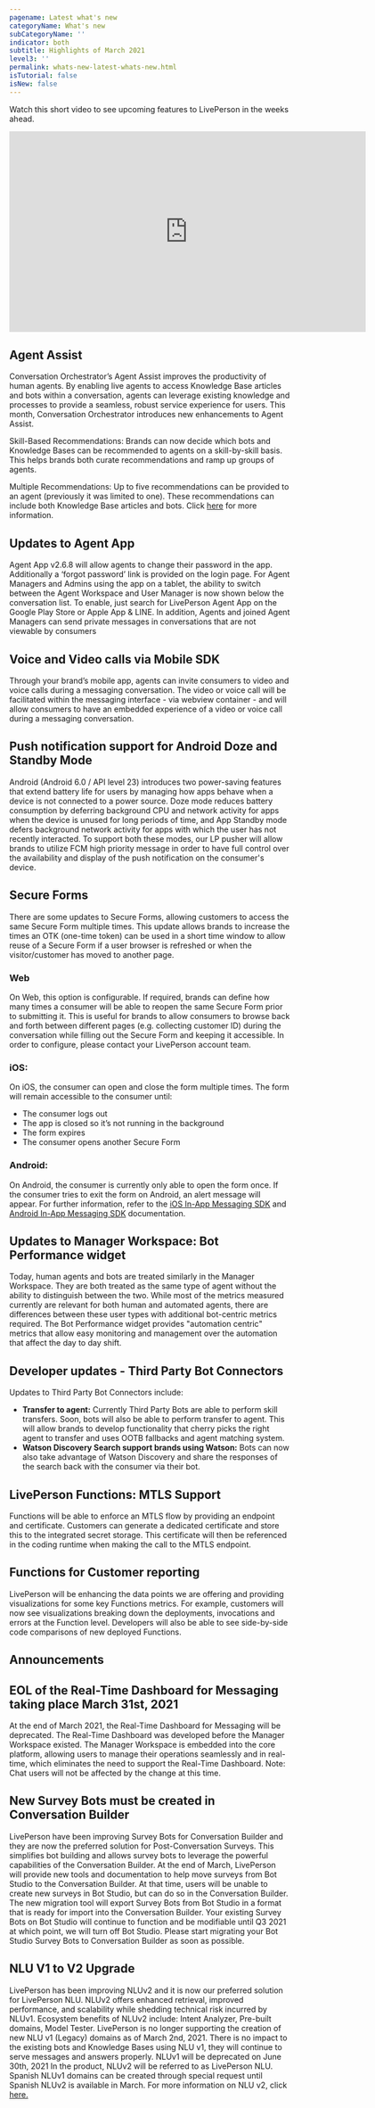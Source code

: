 ```yaml
---
pagename: Latest what's new
categoryName: What's new
subCategoryName: ''
indicator: both
subtitle: Highlights of March 2021
level3: ''
permalink: whats-new-latest-whats-new.html
isTutorial: false
isNew: false
---
```


Watch this short video to see upcoming features to LivePerson in the weeks ahead. 

<iframe src="https://player.vimeo.com/video/524273176" width="640" height="360" frameborder="0" allow="autoplay; fullscreen; picture-in-picture" allowfullscreen></iframe>

## Agent Assist
Conversation Orchestrator’s Agent Assist improves the productivity of human agents. By enabling live agents to access Knowledge Base articles and bots within a conversation, agents can leverage existing knowledge and processes to provide a seamless, robust service experience for users. This month, Conversation Orchestrator introduces new enhancements to Agent Assist.

Skill-Based Recommendations: Brands can now decide which bots and Knowledge Bases can be recommended to agents on a skill-by-skill basis. This helps brands both curate recommendations and ramp up groups of agents.

Multiple Recommendations: Up to five recommendations can be provided to an agent (previously it was limited to one). These recommendations can include both Knowledge Base articles and bots. Click [here](https://developers.liveperson.com/conversation-orchestrator-agent-assist-overview.html) for more information.

## Updates to Agent App
Agent App v2.6.8 will allow agents to change their password in the app. Additionally a ‘forgot password’ link is provided on the login page. For Agent Managers and Admins using the app on a tablet, the ability to switch between the Agent Workspace and User Manager is now shown below the conversation list. To enable, just search for LivePerson Agent App on the Google Play Store or Apple App & LINE.
In addition, Agents and joined Agent Managers can send private messages in conversations that are not viewable by consumers

## Voice and Video calls via Mobile SDK
Through your brand’s mobile app, agents can invite consumers to video and voice calls during a messaging conversation. The video or voice call will be facilitated within the messaging interface - via webview container - and will allow consumers to have an embedded experience of a video or voice call during a messaging conversation.

## Push notification support for Android Doze and Standby Mode
Android (Android 6.0 / API level 23) introduces two power-saving features that extend battery life for users by managing how apps behave when a device is not connected to a power source.
Doze mode reduces battery consumption by deferring background CPU and network activity for apps when the device is unused for long periods of time, and App Standby mode defers background network activity for apps with which the user has not recently interacted. 
To support both these modes, our LP pusher will allow brands to utilize FCM high priority message in order to have full control over the availability and display of the push notification on the consumer's device.

## Secure Forms
There are some updates to Secure Forms, allowing customers to access the same Secure Form multiple times. This update allows brands to increase the times an OTK (one-time token) can be used in a short time window to allow reuse of a Secure Form if a user browser is refreshed or when the visitor/customer has moved to another page.

### Web
On Web, this option is configurable. If required, brands can define how many times a consumer will be able to reopen the same Secure Form prior to submitting it. This is useful for brands to allow consumers to browse back and forth between different pages (e.g. collecting customer ID) during the conversation while filling out the Secure Form and keeping it accessible.
In order to configure, please contact your LivePerson account team.

### iOS: 
On iOS, the consumer can open and close the form multiple times. The form will remain accessible to the consumer until:
* The consumer logs out
* The app is closed so it’s not running in the background
* The form expires
* The consumer opens another Secure Form

### Android: 
On Android, the consumer is currently only able to open the form once. If the consumer tries to exit the form on Android, an alert message will appear.
For further information, refer to the [iOS In-App Messaging SDK](https://developers.liveperson.com/consumer-experience-ios-sdk-overview.html) and [Android In-App Messaging SDK](https://developers.liveperson.com/android-overview.html) documentation.

## Updates to Manager Workspace: Bot Performance widget
Today, human agents and bots are treated similarly in the Manager Workspace. They are both treated as the same type of agent without the ability to distinguish between the two. While most of the metrics measured currently are relevant for both human and automated agents, there are differences between these user types with additional bot-centric metrics required. The Bot Performance widget provides "automation centric" metrics that allow easy monitoring and management over the automation that affect the day to day shift.

## Developer updates - Third Party Bot Connectors

Updates to Third Party Bot Connectors include:

* **Transfer to agent:** Currently Third Party Bots are able to perform skill transfers. Soon, bots will also be able to perform transfer to agent. This will allow brands to develop functionality that cherry picks the right agent to transfer and uses OOTB fallbacks and agent matching system.
* **Watson Discovery Search support brands using Watson:** Bots can now also take advantage of Watson Discovery and share the responses of the search back with the consumer via their bot.

## LivePerson Functions: MTLS Support
Functions will be able to enforce an MTLS flow by providing an endpoint and certificate. Customers can generate a dedicated certificate and store this to the integrated secret storage. This certificate will then be referenced in the coding runtime when making the call to the MTLS endpoint.

## Functions for Customer reporting
LivePerson will be enhancing the data points we are offering and providing visualizations for some key Functions metrics.
For example, customers will now see visualizations breaking down the deployments, invocations and errors at the Function level. Developers will also be able to see side-by-side code comparisons of new deployed Functions.

## Announcements

## EOL of the Real-Time Dashboard for Messaging taking place March 31st, 2021
At the end of March 2021, the Real-Time Dashboard for Messaging will be deprecated.
The Real-Time Dashboard was developed before the Manager Workspace existed. The Manager Workspace is embedded into the core platform, allowing users to manage their operations seamlessly and in real-time, which eliminates the need to support the Real-Time Dashboard.
Note: Chat users will not be affected by the change at this time. 

## New Survey Bots must be created in Conversation Builder 
LivePerson have been improving Survey Bots for Conversation Builder and they are now the preferred solution for Post-Conversation Surveys. This simplifies bot building and allows survey bots to leverage the powerful capabilities of the Conversation Builder.
At the end of March, LivePerson will provide new tools and documentation to help move surveys from Bot Studio to the Conversation Builder.  At that time, users will be unable to create new surveys in Bot Studio, but can do so in the Conversation Builder.
The new migration tool will export Survey Bots from Bot Studio in a format that is ready for import into the Conversation Builder.
Your existing Survey Bots on Bot Studio will continue to function and be modifiable until Q3 2021 at which point, we will turn off Bot Studio.
Please start migrating your Bot Studio Survey Bots to Conversation Builder as soon as possible.

## NLU V1 to V2 Upgrade
LivePerson has been improving NLUv2 and it is now our preferred solution for LivePerson NLU.  NLUv2 offers enhanced retrieval, improved performance, and scalability while shedding technical risk incurred by NLUv1.  Ecosystem benefits of NLUv2 include: Intent Analyzer, Pre-built domains, Model Tester.
LivePerson is no longer supporting the creation of new NLU v1 (Legacy) domains as of March 2nd, 2021. There is no impact to the existing bots and Knowledge Bases using NLU v1, they will continue to serve messages and answers properly. NLUv1 will be deprecated on June 30th, 2021
In the product, NLUv2 will be referred to as LivePerson NLU.
Spanish NLUv1 domains can be created through special request until Spanish NLUv2 is available in March.
For more information on NLU v2, click [here.](https://developers.liveperson.com/intent-builder-natural-language-understanding.html)



